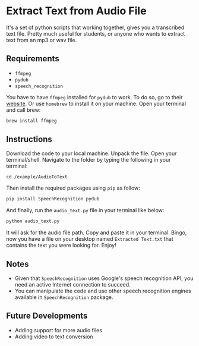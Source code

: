 # Extract Text from Audio File
It's a set of python scripts that working together, gives you a transcribed text file. Pretty much useful for students, or anyone who wants to extract text from an mp3 or wav file.

## Requirements
- ‍‍`ffmpeg`
- `pydub`
- `speech_recognition`

You have to have `ffmpeg` installed for `pydub` to work. To do so, go to their [website](https://ffmpeg.org/download.html). Or use `homebrew` to install it on your machine. Open your terminal and call brew:

```bash
brew install ffmpeg
```

## Instructions
Download the code to your local machine. Unpack the file. Open your terminal/shell. Navigate to the folder by typing the following in your terminal:

`cd /example/AudioToText`

Then install the required packages using `pip` as follow:

```bash
pip install SpeechRecognition pydub
```

And finally, run the `audio_text.py` file in your terminal like below:

```bash
python audio_text.py
```

It will ask for the audio file path. Copy and paste it in your terminal. Bingo, now you have a file on your desktop named `Extracted Text.txt` that contains the text you were looking for. Enjoy!

## Notes
- Given that `SpeechRecognition` uses Google's speech recognition API, you need an active Internet connection to succeed.
- You can manipulate the code and use other speech recognition engines available in `SpeechRecognition` package.

## Future Developments
- Adding support for more audio files
- Adding video to text conversion
